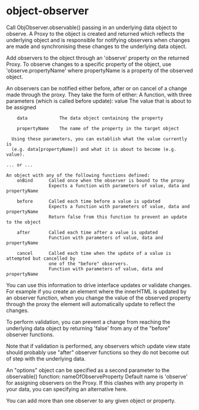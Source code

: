 # object-observer
 Call ObjObserver.observable() passing in an underlying data object to observe.
 A Proxy to the object is created and returned which reflects the underlying object and
 is responsible for notifying observers when changes are made and synchronising these
 changes to the underlying data object.
 
 Add observers to the object through an 'observe' property on the returned Proxy. To
 observe changes to a specific property of the object, use 'observe.propertyName' where
 propertyName is a property of the observed object.
 
 An observers can be notified either before, after or on cancel of a change made through
 the proxy. They take the form of either:
 	A function, with three parameters (which is called before update):
		value			The value that is about to be assigned
		
		data			The data object containing the property
		
		propertyName	The name of the property in the target object
 
      Using these parameters, you can establish what the value currently is
      (e.g. data[propertyName]) and what it is about to become (e.g. value).

 	... or ...
 	
 	An object with any of the following functions defined:
 		onBind		Called once when the observer is bound to the proxy
 					Expects a function with parameters of value, data and propertyName
 					
		before		Called each time before a value is updated
					Expects a function with parameters of value, data and propertyName
					Return false from this function to prevent an update to the object
					
		after		Called each time after a value is updated
					Function with parameters of value, data and propertyName 
					
		cancel		Called each time when the update of a value is attempted but cancelled by
					one of the "before" observers.
					Function with parameters of value, data and propertyName
					
					
 You can use this information to drive interface updates or validate changes. For example
 if you create an element where the innerHTML is updated by an observer function, when
 you change the value of the observed property through the proxy the element will
 automatically update to reflect the changes.
 
 To perform validation, you can prevent a change from reaching the underlying
 data object by returning 'false' from any of the "before" observer functions.
 
 Note that if validation is performed, any observers which update view state should
 probably use "after" observer functions so they do not become out of step with the
 underlying data.
 
 An "options" object can be specified as a second parameter to the observable() function:
 	nameOfObserveProperty		Default name is 'observe' for assigning observers on
 								the Proxy. If this clashes with any property in your data,
 								you can specifying an alternative here.
 
 You can add more than one observer to any given object or property.
